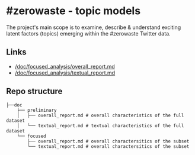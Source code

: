# #zerowaste - topic models

The project's main scope is to examine, describe & understand exciting latent factors (topics) emerging within the #zerowaste Twitter data.

## Links

 * [/doc/focused_analysis/overall_report.md](/doc/focused_analysis/overall_report.md)
 * [/doc/focused_analysis/textual_report.md](/doc/focused_analysis/textual_report.md)

## Repo structure

```
├──doc
    ├── preliminary
    │   ├── overall_report.md # overall characteristics of the full dataset
    │   └── textual_report.md # textual characteristics of the full dataset
    └── focused
        ├── overall_report.md # overall charactersitics of the subset
        └── textual_report.md # overall charactersitics of the subset
```